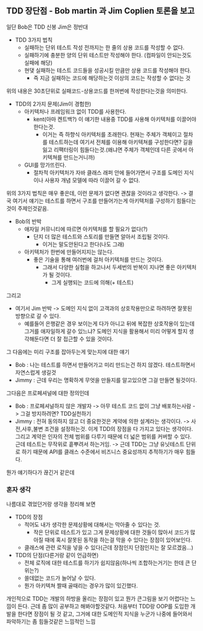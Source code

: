 ## TDD 장단점 - Bob martin 과 Jim Coplien 토론을 보고

일단 Bob은 TDD 신봉 Jim은 정반대

- TDD 3가지 법칙
    - 실패하는 단위 테스트 작성 전까지는 한 줄의 상용 코드를 작성할 수 없다.
    - 실패하기에 충분한 양의 단위 테스트만 작성해야 한다. (컴파일이 안되는것도 실패에 해당)
    - 현댖 실패하는 테스트 코드들을 성공시킬 만큼만 상용 코드를 작성해야 한다.
        - 즉 지금 실패하는 코드에 해당하는것 이상의 코드는 작성할 수 없다는 것

위의 내용은 30초단위로 실패코드-상용코드를 한꺼번에 작성한다는것을 의미한다.

- TDD의 2가지 문제(Jim이 경험한)
    - 아키텍처나 프레임워크 없이 TDD를 사용한다.
        - kent(아마 켄트백?) 이 얘기한 내용중 TDD를 사용해 아키텍처를 이끌어야 한다는것.
            - 이거는 즉 하향식 아키텍처를 초래한다. 현재는 주체가 객체이고 절차를 테스트하는데 여기서 전체를 이용해 아키텍쳐를 구성한다면? 길을 잃고 리팩터링이 힘들다는것.(왜냐면 주체가 객체인데 다른 곳에서 아키텍쳐를 만드는거니까)
    - GUI를 망가뜨린다.
        - 절차적 아키텍처가 자바 클래스 래퍼 안에 들어가면서 구조를 도메인 지식이나 사용자 개념 모델에 따라 이끌어 갈 수 없다.

위의 3가지 법칙은 매우 좋은데, 이런 문제가 없다면 괜찮을 것이라고 생각한다.
-> 결국 여기서 얘기는 테스트를 하면서 구조를 만들어가는게 아키텍처를 구성하기 힘들다는것이 주제인것같음.

- Bob의 반박
    - 애자일 커뮤니티에 따르면 아키텍처를 할 필요가 없다(?)
        - 단지 더 많은 테스트와 스토리를 만들면 알아서 조립될 것이다.
            - 이거는 말도안된다고 한다(나도 그래)
    - 아키텍처가 한번에 만들어지지는 않는다.
        - 좋은 기술을 통해 여러번에 걸처 아키텍처를 만드는 것이다.
            - 그래서 다양한 실험을 하고나서 두세번의 반복이 지나면 좋은 아키텍처가 될 것이다.
                - 그게 실행되는 코드에 의해(+ 테스트)

그리고

- 여기서 Jim 반박 -> 도메인 지식 없이 고객과의 상호작용만으로 하려하면 잘못된 방향으로 갈 수 있다.
    - 예를들어 은행같은 경우 보이는게 다가 아니고 뒤에 복잡한 상호작용이 있는데 그거를 애자일하게 갈수 있느냐? 도메인 지식을 활용해서 미리 어떻게 할지 생각해둔다면 더 잘 접근할 수 있을 것이다.

그 다음에는 미리 구조를 잡아두는게 맞는지에 대한 얘기

- Bob : 나는 테스트를 하면서 만들어가고 미리 만드는건 하지 않겠다. 테스트하면서 자연스럽게 생길것
- Jimmy : 근데 우리는 명확하게 무엇을 만들지를 알고있으면 그걸 만들면 될것이다.

그다음은 프로페셔널에 대한 정의인데

- Bob : 프로페셔널하지 않은 개발자 -> 아무 테스트 코드 없이 그냥 배포하는사람 -> 그걸 방지하려면? TDD실천하기
- Jimmy : 전혀 동의하지 않고 더 중요한것은 계약에 의한 설계라는 생각이다. -> 사전,사후,불변 조건을 설정하는것. 이게 TDD의 장점을 다 가지고 있다는 생각이다. 그리고 계약은 인자의 전체 범위를 다루기 때문에 더 넓은 범위를 커버할 수 있다. 근데 테스트는 무작위로 흩뿌려서 하는거임. -> 근데 TDD는 그냥 유닛테스트 단위로 하기 때문에 API를 클래스 수준에서 비즈니스 중요성까지 추적하기가 매우 힘들다.

뭔가 얘기하다가 끊긴거 같은데

### 혼자 생각

나름대로 겪었던거랑 생각을 정리해 보면

- TDD의 장점
    - 적어도 내가 생각한 문제상황에 대해서는 막아줄 수 있다는 것.
        - 작은 단위로 테스트가 있고 그게 문제상황에 대한 것들이 많아서 코드가 많아질 때에 혹시 잘못된 동작을 하는걸 막을 수 있다는 장점이 있어보인다.
    - 클래스에 관련 로직을 넣을 수 있다(근데 장점인지 단점인지는 잘 모르겠음...)
- TDD의 단점(다른거랑 같이 언급하면)
    - 전체 로직에 대한 테스트를 하기가 쉽지않음(하나씩 조합하는거기는 한데 큰 단위는?)
    - 쓸데없는 코드가 늘어날 수 있다.
    - 뭔가 아키텍쳐 짤때 골때리는 경우가 많이 있긴했다.

개인적으로 TDD는 개발의 하방을 올리는 장점이 있고 뭔가 큰그림을 보기 어렵다는 느낌이 든다.
근데 좀 많이 공부하고 해봐야할것같다.
처음부터 TDD랑 OOP를 도입한 개발을 한다면 장점이 될 것 같고, 그거에 대한 도메인적 지식을 누군가 나중에 들어와서 파악하기는 좀 힘들것같은 느낌적인 느낌
